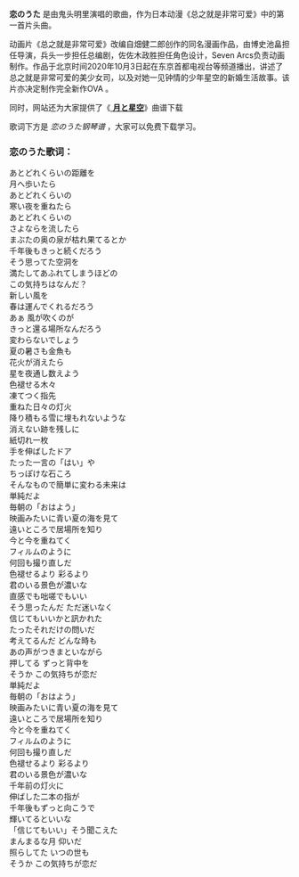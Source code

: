 

**恋のうた** 是由鬼头明里演唱的歌曲，作为日本动漫《总之就是非常可爱》中的第一首片头曲。

动画片《总之就是非常可爱》改编自畑健二郎创作的同名漫画作品，由博史池畠担任导演，兵头一步担任总编剧，佐佐木政胜担任角色设计，Seven
Arcs负责动画制作。作品于北京时间2020年10月3日起在东京首都电视台等频道播出，讲述了总之就是非常可爱的美少女司，以及对她一见钟情的少年星空的新婚生活故事。该片亦决定制作完全新作OVA
。

同时，网站还为大家提供了《[ **月と星空**](Music-12683-月と星空-总之就是非常可爱ED.html "月と星空")》曲谱下载

歌词下方是 _恋のうた钢琴谱_ ，大家可以免费下载学习。

### 恋のうた歌词：

あとどれくらいの距離を  
月へ歩いたら  
あとどれくらいの  
寒い夜を重ねたら  
あとどれくらいの  
さよならを流したら  
まぶたの奥の泉が枯れ果てるとか  
千年後もきっと続くだろう  
そう思ってた空洞を  
満たしてあふれてしまうほどの  
この気持ちはなんだ？  
新しい風を  
春は運んでくれるだろう  
あぁ 風が吹くのが  
きっと還る場所なんだろう  
変わらないでしょう  
夏の暑さも金魚も  
花火が消えたら  
星を夜通し数えよう  
色褪せる木々  
凍てつく指先  
重ねた日々の灯火  
降り積もる雪に埋もれないような  
消えない跡を残しに  
紙切れ一枚  
手を伸ばしたドア  
たった一言の「はい」や  
ちっぽけな石ころ  
そんなもので簡単に変わる未来は  
単純だよ  
毎朝の「おはよう」  
映画みたいに青い夏の海を見て  
遠いところで居場所を知り  
今と今を重ねてく  
フィルムのように  
何回も撮り直しだ  
色褪せるより 彩るより  
君のいる景色が濃いな  
直感でも咄嗟でもいい  
そう思ったんだ ただ迷いなく  
信じてもいいかと訊かれた  
たったそれだけの問いだ  
考えてるんだ どんな時も  
あの声がつきまといながら  
押してる ずっと背中を  
そうか この気持ちが恋だ  
単純だよ  
毎朝の「おはよう」  
映画みたいに青い夏の海を見て  
遠いところで居場所を知り  
今と今を重ねてく  
フィルムのように  
何回も撮り直しだ  
色褪せるより 彩るより  
君のいる景色が濃いな  
千年前の灯火に  
伸ばした二本の指が  
千年後もずっと向こうで  
輝いてるといいな  
「信じてもいい」そう聞こえた  
まんまるな月 仰いだ  
照らしてた いつの世も  
そうか この気持ちが恋だ

